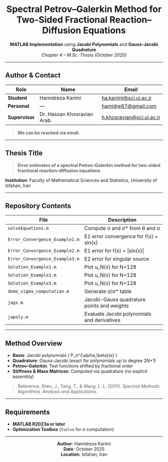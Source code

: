 <div align="center">

# Spectral Petrov–Galerkin Method for Two-Sided Fractional Reaction–Diffusion Equations

**MATLAB Implementation** using **Jacobi Polynomials** and **Gauss-Jacobi Quadrature**  
*Chapter 4 – M.Sc. Thesis (October 2025)*

</div>

---

## Author & Contact

| Role | Name | Email |
|------|------|-------|
| **Student** | Hamidreza Karimi | [ha.karimi@sci.ui.ac.ir](mailto:ha.karimi@sci.ui.ac.ir) |
| **Personal** | — | [hamidre87@gmail.com](mailto:hamidre87@gmail.com) |
| **Supervisor** | Dr. Hassan Khosravian Arab | [h.khosravian@sci.ui.ac.ir](mailto:h.khosravian@sci.ui.ac.ir) |

> **We can be reached via email.**

---

## Thesis Title
> **Error estimates of a spectral Petrov–Galerkin method for two-sided fractional reaction–diffusion equations**

**Institution**: Faculty of Mathematical Sciences and Statistics, University of Isfahan, Iran

---

## Repository Contents

| File | Description |
|------|-------------|
| `solveEquations.m` | Compute σ and σ* from θ and α |
| `Error_Convergence_Example1.m` | E1 error convergence for f(x) = sin(x) |
| `Error_Convergence_Example2.m` | E1 error for f(x) = \|sin(x)\| |
| `Error_Convergence_Example3.m` | E2 error for singular source |
| `Solution_Example1.m` | Plot u_N(x) for N=128 |
| `Solution_Example2.m` | Plot u_N(x) for N=128 |
| `Solution_Example3.m` | Plot u_N(x) for N=128 |
| `demo_sigma_computation.m` | Generate σ/σ* table |
| `jags.m` | Jacobi-Gauss quadrature points and weights |
| `japoly.m` | Evaluate Jacobi polynomials and derivatives |

---

## Method Overview
- **Basis**: Jacobi polynomials \( P_n^{\alpha,\beta}(x) \)
- **Quadrature**: Gauss-Jacobi (exact for polynomials up to degree 2N+1)
- **Petrov–Galerkin**: Test functions shifted by fractional order
- **Stiffness & Mass Matrices**: Computed via quadrature (no explicit assembly)

> Reference: Shen, J., Tang, T., & Wang, L. L. (2011). *Spectral Methods: Algorithms, Analysis and Applications*.

---

## Requirements
- **MATLAB R2023a or later**
- **Optimization Toolbox** (`fsolve` for σ computation)

---

<div align="center">

**Author**: Hamidreza Karimi  
**Date**: October 2025  
**Location**: Isfahan, Iran  

</div>
